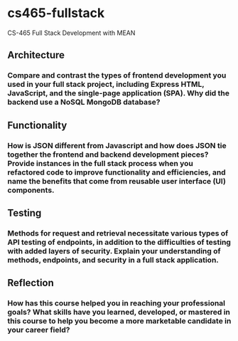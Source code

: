 # cs465-fullstack
CS-465 Full Stack Development with MEAN


## Architecture
### Compare and contrast the types of frontend development you used in your full stack project, including Express HTML, JavaScript, and the single-page application (SPA). Why did the backend use a NoSQL MongoDB database?


## Functionality
### How is JSON different from Javascript and how does JSON tie together the frontend and backend development pieces? Provide instances in the full stack process when you refactored code to improve functionality and efficiencies, and name the benefits that come from reusable user interface (UI) components.


## Testing
### Methods for request and retrieval necessitate various types of API testing of endpoints, in addition to the difficulties of testing with added layers of security. Explain your understanding of methods, endpoints, and security in a full stack application.


## Reflection
### How has this course helped you in reaching your professional goals? What skills have you learned, developed, or mastered in this course to help you become a more marketable candidate in your career field?
